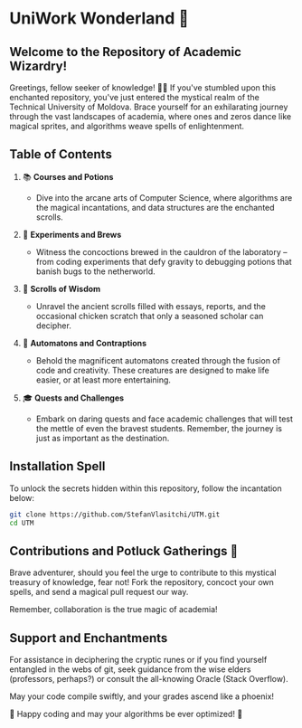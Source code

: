 # UniWork Wonderland 🚀

## Welcome to the Repository of Academic Wizardry!

Greetings, fellow seeker of knowledge! 🧙‍♂️ If you've stumbled upon this enchanted repository, you've just entered the mystical realm of the Technical University of Moldova. Brace yourself for an exhilarating journey through the vast landscapes of academia, where ones and zeros dance like magical sprites, and algorithms weave spells of enlightenment.

## Table of Contents

1. 📚 **Courses and Potions**
   - Dive into the arcane arts of Computer Science, where algorithms are the magical incantations, and data structures are the enchanted scrolls.

2. 🧪 **Experiments and Brews**
   - Witness the concoctions brewed in the cauldron of the laboratory – from coding experiments that defy gravity to debugging potions that banish bugs to the netherworld.

3. 📝 **Scrolls of Wisdom**
   - Unravel the ancient scrolls filled with essays, reports, and the occasional chicken scratch that only a seasoned scholar can decipher.

4. 🤖 **Automatons and Contraptions**
   - Behold the magnificent automatons created through the fusion of code and creativity. These creatures are designed to make life easier, or at least more entertaining.

5. 🎓 **Quests and Challenges**
   - Embark on daring quests and face academic challenges that will test the mettle of even the bravest students. Remember, the journey is just as important as the destination.

## Installation Spell

To unlock the secrets hidden within this repository, follow the incantation below:

```bash
git clone https://github.com/StefanVlasitchi/UTM.git
cd UTM
```

## Contributions and Potluck Gatherings 🍕

Brave adventurer, should you feel the urge to contribute to this mystical treasury of knowledge, fear not! Fork the repository, concoct your own spells, and send a magical pull request our way.

Remember, collaboration is the true magic of academia!

## Support and Enchantments

For assistance in deciphering the cryptic runes or if you find yourself entangled in the webs of git, seek guidance from the wise elders (professors, perhaps?) or consult the all-knowing Oracle (Stack Overflow).

May your code compile swiftly, and your grades ascend like a phoenix!

🚀 Happy coding and may your algorithms be ever optimized! 🚀
